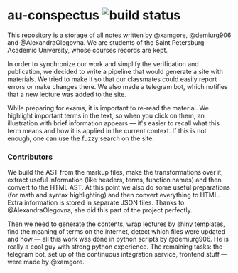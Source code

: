 # au-conspectus <img src="https://travis-ci.org/xamgore/au-conspectus.svg?branch=master" alt="build status">

This repository is a storage of all notes written by @xamgore, @demiurg906 and @AlexandraOlegovna. We are students of the Saint Petersburg Academic University, whose courses records are kept.

In order to synchronize our work and simplify the verification and publication, we decided to write a pipeline that would generate a site with materials. We tried to make it so that our classmates could easily report errors or make changes there. We also made a telegram bot, which notifies that a new lecture was added to the site.

While preparing for exams, it is important to re-read the material. We highlight important terms in the text, so when you click on them, an illustration with brief information appears — it's easier to recall what this term means and how it is applied in the current context. If this is not enough, one can use the fuzzy search on the site.

### Contributors

We build the AST from the markup files, make the transformations over it, extract useful information (like headers, terms, function names) and then convert to the HTML AST. At this point we also do some useful preparations (for math and syntax highlighting) and then convert everything to HTML. Extra information is stored in separate JSON files. Thanks to @AlexandraOlegovna, she did this part of the project perfectly.

Then we need to generate the contents, wrap lectures by shiny templates, find the meaning of terms on the internet, detect which files were updated and how — all this work was done in python scripts by @demiurg906. He is really a cool guy with strong python experience. The remaining tasks: the telegram bot, set up of the continuous integration service, frontend stuff — were made by @xamgore.
